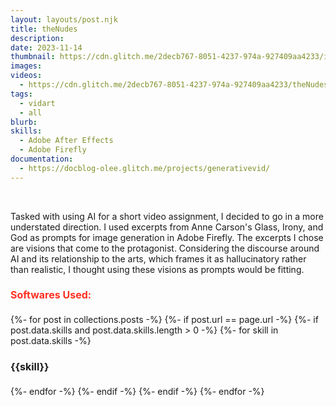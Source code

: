 ```yaml
---
layout: layouts/post.njk
title: theNudes
description: 
date: 2023-11-14
thumbnail: https://cdn.glitch.me/2decb767-8051-4237-974a-927409aa4233/i%20saw%20a%20high%20hill%20and%20on%20it%20a%20form%20shaped%20against%20hard%20air%20(3).jpeg?v=1737842770862
images: 
videos:
  - https://cdn.glitch.me/2decb767-8051-4237-974a-927409aa4233/theNudes.mp4?v=1737842388570
tags: 
  - vidart 
  - all
blurb: 
skills:
  - Adobe After Effects
  - Adobe Firefly 
documentation: 
  - https://docblog-olee.glitch.me/projects/generativevid/
---
```

 <br>
 <div class="cont">
   <p class="desc">
     Tasked with using AI for a short video assignment, I decided to go in a more understated direction. I used excerpts from Anne Carson's Glass, Irony, and God as prompts for image generation in Adobe Firefly. The excerpts I chose are visions that come to the protagonist. Considering the discourse around AI and its relationship to the arts, which frames it as hallucinatory rather than realistic, I thought using these visions as prompts would be fitting. 
    </p>
 </div>
<div class="skill-list">       
  <h4 style="font-size: 1rem; color: #fe2f20;">Softwares Used:</h4> 
      <div class="skills">   
    {%- for post in collections.posts -%}
  {%- if post.url == page.url -%}
    {%- if post.data.skills and post.data.skills.length > 0 -%}
      {%- for skill in post.data.skills -%}
       <h4 style="font-size: 1rem;"> {{skill}} </h4> 
      {%- endfor -%}
    {%- endif -%}
  {%- endif -%}
{%- endfor -%}  
    </div> 
  </div>
  
